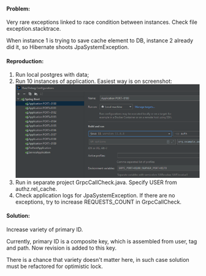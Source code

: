 #### Problem:
Very rare exceptions linked to race condition between instances. Check file exception.stacktrace.

When instance 1 is trying to save cache element to DB, instance 2 already did it, so Hibernate shoots JpaSystemException.

#### Reproduction:
1) Run local postgres with data;
2) Run 10 instances of application. Easiest way is on screenshot:
![config](idea-run-config.png)
3) Run in separate project GrpcCallCheck.java. Specify USER from authz.rel_cache. 
4) Check application logs for JpaSystemException. If there are no exceptions, try to increase REQUESTS_COUNT in 
   GrpcCallCheck.

#### Solution:
Increase variety of primary ID. 

Currently, primary ID is a composite key, which is assembled from user, tag and path. Now revision is added to this key.

There is a chance that variety doesn't matter here, in such case solution must be refactored for optimistic lock. 